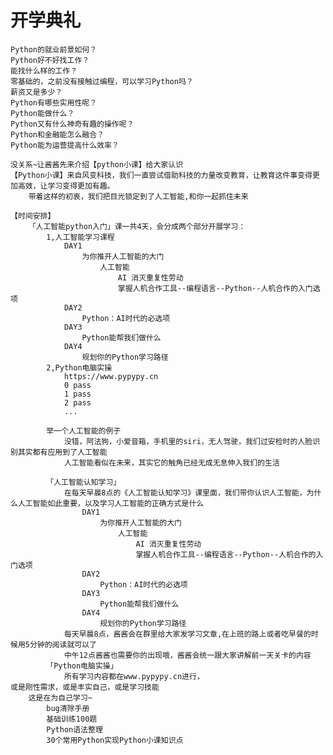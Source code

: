 # 开学典礼
    Python的就业前景如何？
    Python好不好找工作？
    能找什么样的工作？
    零基础的，之前没有接触过编程，可以学习Python吗？
    薪资又是多少？
    Python有哪些实用性呢？
    Python能做什么？
    Python又有什么神奇有趣的操作呢？
    Python和金融能怎么融合？
    Python能为运营提高什么效率？
    
    没关系~让酱酱先来介绍【python小课】给大家认识
    【Python小课】来自风变科技，我们一直尝试借助科技的力量改变教育，让教育这件事变得更加高效，让学习变得更加有趣。
        带着这样的初衷，我们把目光锁定到了人工智能,和你一起抓住未来
    
    【时间安排】
        「人工智能python入门」课一共4天，会分成两个部分开展学习：
            1,人工智能学习课程
                DAY1
                    为你推开人工智能的大门
                        人工智能
                            AI 消灭重复性劳动
                            掌握人机合作工具--编程语言--Python--人机合作的入门选项
                DAY2
                    Python：AI时代的必选项
                DAY3 
                    Python能帮我们做什么
                DAY4	
                    规划你的Python学习路径
            2,Python电脑实操
                https://www.pypypy.cn
                0 pass
                1 pass
                2 pass
                ...
                
            举一个人工智能的例子
                没错，阿法狗，小爱音箱，手机里的siri，无人驾驶，我们过安检时的人脸识别其实都有应用到了人工智能
                人工智能看似在未来，其实它的触角已经无成无息伸入我们的生活
            
            「人工智能认知学习」
                在每天早晨8点的《人工智能认知学习》课里面，我们带你认识人工智能，为什么人工智能如此重要，以及学习人工智能的正确方式是什么
                    DAY1
                        为你推开人工智能的大门
                            人工智能
                                AI 消灭重复性劳动
                                掌握人机合作工具--编程语言--Python--人机合作的入门选项
                    DAY2
                        Python：AI时代的必选项
                    DAY3 
                        Python能帮我们做什么
                    DAY4	
                        规划你的Python学习路径
                每天早晨8点，酱酱会在群里给大家发学习文章,在上班的路上或者吃早餐的时候用5分钟的阅读就可以了
                中午12点酱酱也需要你的出现哦，酱酱会统一跟大家讲解前一天关卡的内容
            「Python电脑实操」
                所有学习内容都在www.pypypy.cn进行，
    或是刚性需求，或是丰实自己，或是学习技能
        这是在为自己学习~  
            bug清除手册
            基础训练100题
            Python语法整理
            30个常用Python实现Python小课知识点